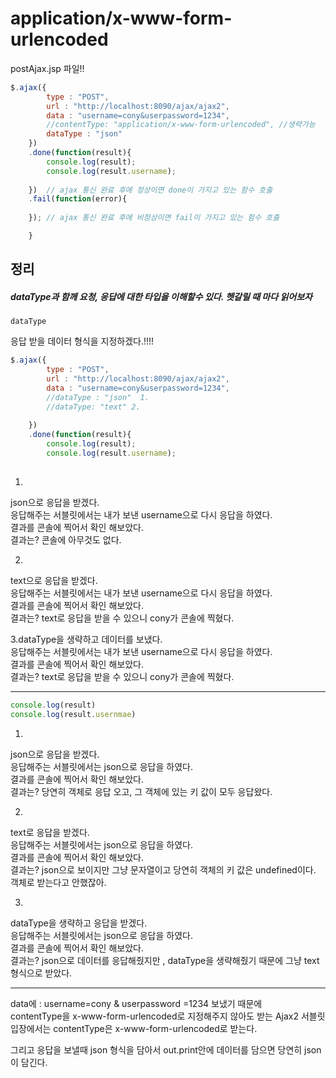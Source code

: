 # application/x-www-form-urlencoded

postAjax.jsp 파일!!

```javascript
$.ajax({
		type : "POST",         
		url : "http://localhost:8090/ajax/ajax2",
		data : "username=cony&userpassword=1234",
		//contentType: "application/x-www-form-urlencoded", //생략가능
		dataType : "json"
	})
	.done(function(result){
		console.log(result);
		console.log(result.username);
		
	})  // ajax 통신 완료 후에 정상이면 done이 가지고 있는 함수 호출
	.fail(function(error){
		
	}); // ajax 통신 완료 후에 비정상이면 fail이 가지고 있는 함수 호출

	}

```

## 정리

#####  dataType과 함께 요청, 응답에 대한 타입을 이해할수 있다. 헷갈릴 때 마다 읽어보자

`dataType`  <br/>

응답 받을 데이터 형식을 지정하겠다.!!!!

```javascript
$.ajax({
		type : "POST",         
		url : "http://localhost:8090/ajax/ajax2",
		data : "username=cony&userpassword=1234",
		//dataType : "json"  1.
		//dataType: "text" 2.
		
	})
	.done(function(result){
		console.log(result);
		console.log(result.username);
		

```
1.
json으로 응답을 받겠다. <br/>
응답해주는 서블릿에서는 내가 보낸 username으로 다시 응답을 하였다.<br/>
결과를 콘솔에 찍어서 확인 해보았다.<br/>
결과는? 콘솔에 아무것도 없다.

2.
text으로 응답을 받겠다. <br/>
응답해주는 서블릿에서는 내가 보낸 username으로 다시 응답을 하였다.<br/>
결과를 콘솔에 찍어서 확인 해보았다.<br/>
결과는? text로 응답을 받을 수 있으니 cony가 콘솔에 찍혔다.

3.dataType을 생략하고 데이터를 보냈다. <br/>
응답해주는 서블릿에서는 내가 보낸 username으로 다시 응답을 하였다.<br/>
결과를 콘솔에 찍어서 확인 해보았다.<br/>
결과는? text로 응답을 받을 수 있으니 cony가 콘솔에 찍혔다.


----

```javascript
console.log(result)
console.log(result.usernmae)
```

1. 
json으로 응답을 받겠다. <br/>
응답해주는 서블릿에서는  json으로  응답을 하였다.<br/>
결과를 콘솔에 찍어서 확인 해보았다.<br/>
결과는? 당연히 객체로 응답 오고, 그 객체에 있는 키 값이 모두 응답왔다. 


2.
text로 응답을 받겠다. <br/>
응답해주는 서블릿에서는  json으로  응답을 하였다.<br/>
결과를 콘솔에 찍어서 확인 해보았다.<br/>
결과는? json으로 보이지만 그냥 문자열이고 당연히 객체의 키 값은 undefined이다. 객체로 받는다고 안했잖아.

3. 
dataType을 생략하고 응답을 받겠다. <br/>
응답해주는 서블릿에서는  json으로  응답을 하였다.<br/>
결과를 콘솔에 찍어서 확인 해보았다.<br/>
결과는? json으로 데이터를 응답해줬지만 , dataType을 생략해줬기 때문에 그냥 text 형식으로 받았다. 

---- 
data에  : username=cony &  userpassword =1234 보냈기 때문에 <br/>
contentType을 x-www-form-urlencoded로 지정해주지 않아도
받는 Ajax2 서블릿 입장에서는  contentType은 x-www-form-urlencoded로 받는다.

그리고 응답을 보낼때 json 형식을 담아서
out.print안에 데이터를  담으면 당연히 json이 담긴다.

 